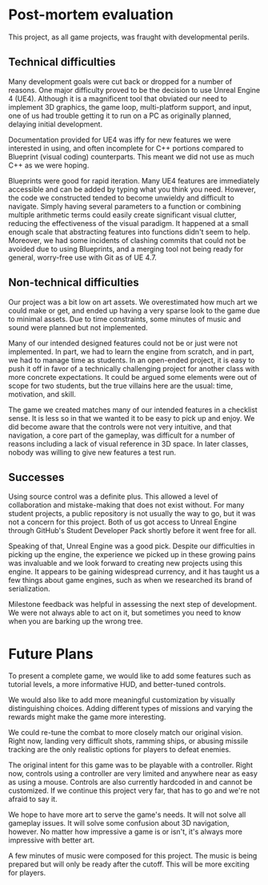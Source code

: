 
# Post-mortem evaluation

This project, as all game projects, was fraught with developmental perils.

## Technical difficulties

Many development goals were cut back or dropped for a number of reasons. One
major difficulty proved to be the decision to use Unreal Engine 4 (UE4).
Although it is a magnificent tool that obviated our need to implement 3D
graphics, the game loop, multi-platform support, and input, one of us had
trouble getting it to run on a PC as originally planned, delaying initial
development.

Documentation provided for UE4 was iffy for new features we were interested
in using, and often incomplete for C++ portions compared to Blueprint (visual
coding) counterparts. This meant we did not use as much C++ as we were hoping.

Blueprints were good for rapid iteration. Many UE4 features are immediately
accessible and can be added by typing what you think you need. However, the
code we constructed tended to become unwieldy and difficult to navigate. Simply
having several parameters to a function or combining multiple arithmetic terms
could easily create significant visual clutter, reducing the effectiveness of
the visual paradigm. It happened at a small enough scale that abstracting
features into functions didn't seem to help. Moreover, we had some incidents
of clashing commits that could not be avoided due to using Blueprints, and a
merging tool not being ready for general, worry-free use with Git as of UE 4.7.

## Non-technical difficulties

Our project was a bit low on art assets. We overestimated how much art we could
make or get, and ended up having a very sparse look to the game due to minimal
assets. Due to time constraints, some minutes of music and sound were planned
but not implemented.

Many of our intended designed features could not be or just were not
implemented. In part, we had to learn the engine from scratch, and in part, we
had to manage time as students. In an open-ended project, it is easy to push
it off in favor of a technically challenging project for another class with
more concrete expectations. It could be argued some elements were out of scope
for two students, but the true villains here are the usual: time, motivation,
and skill.

The game we created matches many of our intended features in a checklist sense.
It is less so in that we wanted it to be easy to pick up and enjoy. We did
become aware that the controls were not very intuitive, and that navigation, a
core part of the gameplay, was difficult for a number of reasons including a
lack of visual reference in 3D space. In later classes, nobody was willing to
give new features a test run.

## Successes

Using source control was a definite plus. This allowed a level of collaboration
and mistake-making that does not exist without. For many student projects, a
public repository is not usually the way to go, but it was not a concern for
this project. Both of us got access to Unreal Engine through GitHub's Student
Developer Pack shortly before it went free for all.

Speaking of that, Unreal Engine was a good pick. Despite our difficulties in
picking up the engine, the experience we picked up in these growing pains was
invaluable and we look forward to creating new projects using this engine. It
appears to be gaining widespread currency, and it has taught us a few things
about game engines, such as when we researched its brand of serialization.

Milestone feedback was helpful in assessing the next step of development. We
were not always able to act on it, but sometimes you need to know when you are
barking up the wrong tree.

# Future Plans

To present a complete game, we would like to add some features such as tutorial
levels, a more informative HUD, and better-tuned controls.

We would also like to add more meaningful customization by visually
distinguishing choices. Adding different types of missions and varying the
rewards might make the game more interesting.

We could re-tune the combat to more closely match our original vision. Right
now, landing very difficult shots, ramming ships, or abusing missile tracking
are the only realistic options for players to defeat enemies.

The original intent for this game was to be playable with a controller. Right
now, controls using a controller are very limited and anywhere near as easy
as using a mouse. Controls are also currently hardcoded in and cannot be
customized. If we continue this project very far, that has to go and we're not
afraid to say it.

We hope to have more art to serve the game's needs. It will not solve all
gameplay issues. It will solve some confusion about 3D navigation, however.
No matter how impressive a game is or isn't, it's always more impressive with
better art.

A few minutes of music were composed for this project. The music is being
prepared but will only be ready after the cutoff. This will be more exciting
for players.
